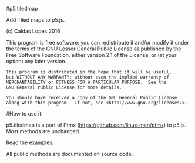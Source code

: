 #p5.tiledmap

Add Tiled maps to p5.js.

(c) Caldas Lopes 2016

This program is free software: you can redistribute it and/or modify
    it under the terms of the GNU Lesser General Public License as
    published by the Free Software Foundation, either version 2.1 of the
    License, or (at your option) any later version.

    This program is distributed in the hope that it will be useful,
    but WITHOUT ANY WARRANTY; without even the implied warranty of
    MERCHANTABILITY or FITNESS FOR A PARTICULAR PURPOSE.  See the
    GNU General Public License for more details.

    You should have received a copy of the GNU General Public License
    along with this program.  If not, see <http://www.gnu.org/licenses/>.


#How to use it:

p5.tiledmap is a port of Ptmx (https://github.com/linux-man/ptmx) to p5.js. Most methods are unchanged.

Read the examples.

All public methods are documented on source code.
